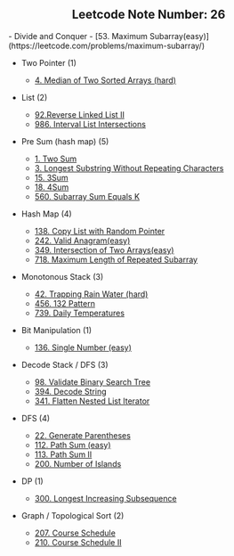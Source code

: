 <h2 align="center">
  Leetcode Note
  Number: 26
</h2>

</p>
- Divide and Conquer
  - [53. Maximum Subarray(easy)](https://leetcode.com/problems/maximum-subarray/)
  
- Two Pointer (1)
  - [4. Median of Two Sorted Arrays (hard)](https://leetcode.com/problems/median-of-two-sorted-arrays/)

- List (2)
  - [92.Reverse Linked List II](https://leetcode.com/problems/reverse-linked-list-ii/)
  - [986. Interval List Intersections](https://leetcode.com/problems/interval-list-intersections/)

- Pre Sum (hash map) (5)
  - [1. Two Sum](https://leetcode.com/problems/two-sum/)
  - [3. Longest Substring Without Repeating Characters](https://leetcode.com/problems/longest-substring-without-repeating-characters/)
  - [15. 3Sum](https://leetcode.com/problems/3sum/)
  - [18. 4Sum](https://leetcode.com/problems/4sum/)
  - [560. Subarray Sum Equals K](https://leetcode.com/problems/subarray-sum-equals-k/)

- Hash Map (4)
  - [138. Copy List with Random Pointer](https://leetcode.com/problems/copy-list-with-random-pointer/)
  - [242. Valid Anagram(easy)](https://leetcode.com/problems/valid-anagram/)
  - [349. Intersection of Two Arrays(easy)](https://leetcode.com/problems/intersection-of-two-arrays/)
  - [718. Maximum Length of Repeated Subarray](https://leetcode.com/problems/maximum-length-of-repeated-subarray/)

- Monotonous Stack (3)
  - [42. Trapping Rain Water (hard)](https://leetcode.com/problems/trapping-rain-water/)
  - [456. 132 Pattern](https://leetcode.com/problems/132-pattern/)
  - [739. Daily Temperatures](https://leetcode.com/problems/daily-temperatures/)

- Bit Manipulation (1)
  - [136. Single Number (easy)](https://leetcode.com/problems/single-number/)

- Decode Stack / DFS (3)
  - [98. Validate Binary Search Tree](https://leetcode.com/problems/validate-binary-search-tree/)
  - [394. Decode String](https://leetcode.com/problems/decode-string/)
  - [341. Flatten Nested List Iterator](https://leetcode.com/problems/flatten-nested-list-iterator/)

- DFS (4)
  - [22. Generate Parentheses](https://leetcode.com/problems/generate-parentheses/)
  - [112. Path Sum (easy)](https://leetcode.com/problems/path-sum/)
  - [113. Path Sum II](https://leetcode.com/problems/path-sum-ii/)
  - [200. Number of Islands](https://leetcode.com/problems/number-of-islands/)

- DP (1)
  - [300. Longest Increasing Subsequence](https://leetcode.com/problems/longest-increasing-subsequence/)

- Graph / Topological Sort (2)
  - [207. Course Schedule](https://leetcode.com/problems/course-schedule/)
  - [210. Course Schedule II](https://leetcode.com/problems/course-schedule-ii/)
